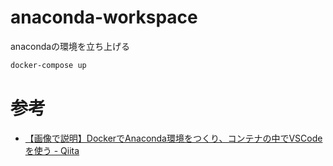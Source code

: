 # anaconda-workspace
anacondaの環境を立ち上げる
```bash
docker-compose up
```

# 参考
- [【画像で説明】DockerでAnaconda環境をつくり、コンテナの中でVSCodeを使う - Qiita](https://qiita.com/komiya_____/items/96c14485eb035701e218#-docker-compose%E3%81%A7%E8%B5%B7%E5%8B%95%E3%81%99%E3%82%8B%E5%A0%B4%E5%90%88)